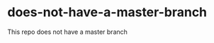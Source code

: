 does-not-have-a-master-branch
=============================

This repo does not have a master branch
